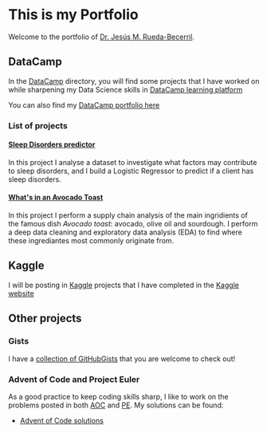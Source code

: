 # This is my Portfolio

Welcome to the portfolio of [Dr. Jesús M. Rueda-Becerril](https://altjerue.github.io).

## DataCamp

In the [DataCamp](./DataCamp/) directory, you will find some projects that I have worked on while sharpening my Data Science skills in [DataCamp learning platform](https://datacamp.com)

You can also find my [DataCamp portfolio here](https://www.datacamp.com/portfolio/jmruebe)

### List of projects

#### [Sleep Disorders predictor](./DataCamp/sleep/sleep_data.ipynb)

In this project I analyse a dataset to investigate what factors may contribute to sleep disorders, and I build a Logistic Regressor to predict if a client has sleep disorders.

#### [What's in an Avocado Toast](./DataCamp/avocado_toast/avocado_toast_analysis.ipynb)

In this project I perform a supply chain analysis of the main ingridients of the famous dish *Avocado toast*: avocado, olive oil and sourdough. I perform a deep data cleaning and exploratory data analysis (EDA) to find where these ingrediantes most commonly originate from.

## Kaggle

I will be posting in [Kaggle](./Kaggle/) projects that I have completed in the [Kaggle website](https://www.kaggle.com)

## Other projects

### Gists

I have a [collection of GitHubGists](https://gist.github.com/altjerue) that you are welcome to check out!

### Advent of Code and Project Euler

As a good practice to keep coding skills sharp, I like to work on the problems posted in both [AOC](https://adventofcode.com) and [PE](https://projecteuler.net). My solutions can be found:

- [Advent of Code solutions](https://github.com/altjerue/advent-code)
